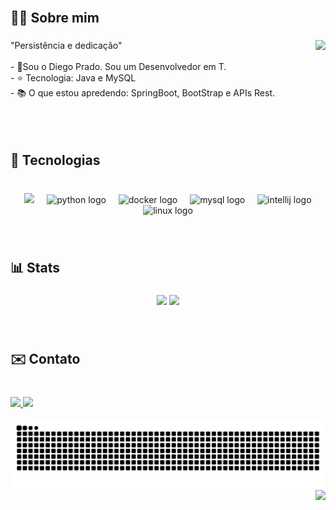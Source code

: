 <br clear="both">

<h2 align="left">🙋‍♂️ Sobre mim</h2>

###

<img align="right" height="150" src="https://media1.giphy.com/media/v1.Y2lkPTc5MGI3NjExNWk2dWJiNmI0MHltdmlkZDN1aGxjZHg4d25nYmNoOWRlbTg5OXBpMiZlcD12MV9pbnRlcm5hbF9naWZfYnlfaWQmY3Q9Zw/jC1zKGLmfVYXDEgUii/giphy.gif"  />

###

<p align="left">"Persistência e dedicação"<br><br>- 👤Sou o Diego Prado. Sou um Desenvolvedor em T.<br>- ⭐ Tecnologia: Java e MySQL<br>- 📚 O que estou apredendo: SpringBoot, BootStrap e APIs Rest.</p>

###

<br clear="both">

<h2 align="left">🤖 Tecnologias</h2>

###

<br clear="both">

<div align="center">
  <img width="12" />
  <img src="https://img.shields.io/badge/Java-007396?style=for-the-badge&logo=java&logoColor=white" />
  <img width="12" />
  <img src="https://img.shields.io/badge/Python-3776AB?logo=python&logoColor=white&style=for-the-badge" height="40" alt="python logo"  />
  <img width="12" />
  <img src="https://img.shields.io/badge/Docker-2496ED?logo=docker&logoColor=white&style=for-the-badge" height="40" alt="docker logo"  />
  <img width="12" />
  <img src="https://img.shields.io/badge/MySQL-4479A1?logo=mysql&logoColor=white&style=for-the-badge" height="40" alt="mysql logo"  />
  <img width="12" />
  <img src="https://img.shields.io/badge/IntelliJ IDEA-007EFF?logo=intellijidea&logoColor=white&style=for-the-badge" height="40" alt="intellij logo"  />
  <img width="12" />
  <img src="https://img.shields.io/badge/Linux-FCC624?logo=linux&logoColor=black&style=for-the-badge" height="40" alt="linux logo"  />
</div>

###

<br clear="both">

<h2 align="left">📊 Stats</h2>

###

<div align="center">
  <img height="150em" src="https://github-readme-stats.vercel.app/api?username=Pradixx&show_icons=true&theme=panda&include_all_commits=true&count_private=true&hide_border=true" />
  <img height="150em" src="https://github-readme-stats.vercel.app/api/top-langs/?username=Pradixx&layout=compact&langs_count=4&theme=panda&hide_border=true" />
</div>

###

<br clear="both">

<h2 align="left">✉️ Contato</h2>

###

<br clear="both">

<div align="left">
  <a href="https://www.linkedin.com/in/diego-prado-dev/" target="_blank">
    <img src="https://img.shields.io/badge/LinkedIn-0077B5?style=for-the-badge&logo=linkedin&logoColor=white" />
  </a>
  <a href="mailto:dieguittosilva09@gmail.com" target="_blank">
    <img src="https://img.shields.io/badge/Gmail-D14836?style=for-the-badge&logo=gmail&logoColor=white" />
  </a>
</div>

<br clear="both">

<div align="center">
<img src="https://raw.githubusercontent.com/Pradixx/Pradixx/output/snake.svg" alt="Snake animation" />
</div>


<img align="right" src="https://visitor-badge.laobi.icu/badge?page_id=Pradixx.Pradixx&"  />

